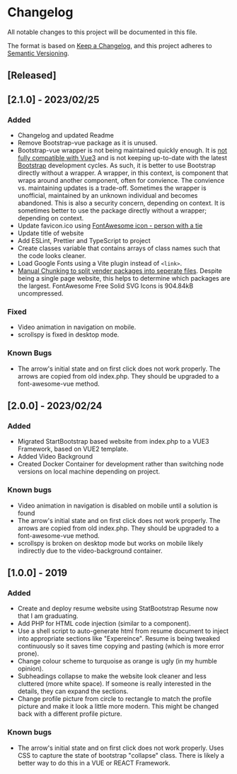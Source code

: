 # Changelog

All notable changes to this project will be documented in this file.

The format is based on [Keep a Changelog](https://keepachangelog.com/en/1.0.0/),
and this project adheres to [Semantic
Versioning](https://semver.org/spec/v2.0.0.html).

## [Released]

## [2.1.0] - 2023/02/25

### Added

- Changelog and updated Readme
- Remove Bootstrap-vue package as it is unused.
- Bootstrap-vue wrapper is not being maintained quickly enough. It is [not fully
  compatible with Vue3](https://bootstrap-vue.org/vue3) and is not keeping
  up-to-date with the latest [Bootstrap](https://getbootstrap.com/) development
  cycles. As such, it is better to use Bootstrap directly without a wrapper. A
  wrapper, in this context, is component that wraps around another component,
  often for convience. The convience vs. maintaining updates is a trade-off.
  Sometimes the wrapper is unofficial, maintained by an unknown individual and
  becomes abandoned. This is also a security concern, depending on context. It
  is sometimes better to use the package directly without a wrapper; depending
  on context.
- Update favicon.ico using [FontAwesome icon - person with a
  tie](https://fontawesome.com/icons/user-tie?s=solid&f=classic)
- Update title of website
- Add ESLint, Prettier and TypeScript to project
- Create classes variable that contains arrays of class names such that the code
  looks cleaner.
- Load Google Fonts using a Vite plugin instead of `<link>`.
- [Manual Chunking to split vender packages into seperate files](https://github.com/vitejs/vite/discussions/3894#discussioncomment-1656095). Despite being a
  single page website, this helps to determine which packages are the largest.
  FontAwesome Free Solid SVG Icons is 904.84kB uncompressed.

### Fixed

- Video animation in navigation on mobile.
- scrollspy is fixed in desktop mode.

### Known Bugs

- The arrow's initial state and on first click does not work properly. The
  arrows are copied from old index.php. They should be upgraded to a
  font-awesome-vue method.

## [2.0.0] - 2023/02/24

### Added

- Migrated StartBootstrap based website from index.php to a VUE3 Framework,
  based on VUE2 template.
- Added Video Background
- Created Docker Container for development rather than switching node versions
  on local machine depending on project.

### Known bugs

- Video animation in navigation is disabled on mobile until a solution is found
- The arrow's initial state and on first click does not work properly. The
  arrows are copied from old index.php. They should be upgraded to a
  font-awesome-vue method.
- scrollspy is broken on desktop mode but works on mobile likely indirectly due
  to the video-background container.

## [1.0.0] - 2019

### Added

- Create and deploy resume website using StatBootstrap Resume now that I am
  graduating.
- Add PHP for HTML code injection (similar to a component).
- Use a shell script to auto-generate html from resume document to inject into
  appropriate sections like "Expereince". Resume is being tweaked continuously
  so it saves time copying and pasting (which is more error prone).
- Change colour scheme to turquoise as orange is ugly (in my humble opinion).
- Subheadings collapse to make the website look cleaner and less cluttered (more
  white space). If someone is really interested in the details, they can expand
  the sections.
- Change profile picture from circle to rectangle to match the profile picture
  and make it look a little more modern. This might be changed back with a
  different profile picture.

### Known bugs

- The arrow's initial state and on first click does not work properly. Uses CSS
  to capture the state of bootstrap "collapse" class. There is likely a better
  way to do this in a VUE or REACT Framework.
